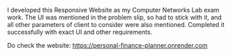 I developed this Responsive Website as my Computer Networks Lab exam work. The UI was mentioned in the problem slip, so had to stick with it, and all other parameters of client to consider were also mentioned. Completed it successfully with exact UI and other requirements.

Do check the website: https://personal-finance-planner.onrender.com
